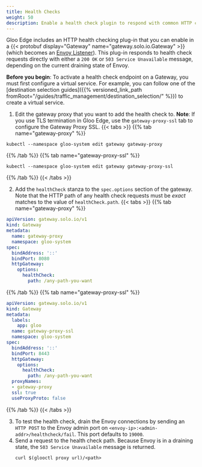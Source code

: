 ```yaml
---
title: Health Checks
weight: 50
description: Enable a health check plugin to respond with common HTTP codes
---
```


Gloo Edge includes an HTTP health checking plug-in that you can enable in a {{< protobuf display="Gateway" name="gateway.solo.io.Gateway" >}} (which becomes an [Envoy Listener](https://www.envoyproxy.io/docs/envoy/latest/configuration/listeners/listeners)). This plug-in responds to health check requests directly with either a `200 OK` or `503 Service Unavailable` message, depending on the current draining state of Envoy.

**Before you begin**: To activate a health check endpoint on a Gateway, you must first configure a virtual service. For example, you can follow one of the [destination selection guides]({{% versioned_link_path fromRoot="/guides/traffic_management/destination_selection/" %}}) to create a virtual service.
 
1. Edit the gateway proxy that you want to add the health check to. **Note**: If you use TLS termination in Gloo Edge, use the `gateway-proxy-ssl` tab to configure the Gateway Proxy SSL.
   {{< tabs >}} 
{{% tab name="gateway-proxy" %}}
```shell
kubectl --namespace gloo-system edit gateway gateway-proxy
```
{{% /tab %}} 
{{% tab name="gateway-proxy-ssl" %}}
```shell
kubectl --namespace gloo-system edit gateway gateway-proxy-ssl
```
{{% /tab %}} 
   {{< /tabs >}}

2. Add the `healthCheck` stanza to the `spec.options` section of the gateway. Note that the HTTP path of any health check requests must be *exact* matches to the value of `healthCheck.path`.
   {{< tabs >}} 
{{% tab name="gateway-proxy" %}}
```yaml
apiVersion: gateway.solo.io/v1
kind: Gateway
metadata:
  name: gateway-proxy
  namespace: gloo-system
spec:
  bindAddress: '::'
  bindPort: 8080
  httpGateway:
    options:
      healthCheck:
        path: /any-path-you-want
```
{{% /tab %}} 
{{% tab name="gateway-proxy-ssl" %}}
```yaml
apiVersion: gateway.solo.io/v1
kind: Gateway
metadata:
  labels:
    app: gloo
  name: gateway-proxy-ssl
  namespace: gloo-system
spec:
  bindAddress: '::'
  bindPort: 8443
  httpGateway:
    options:
      healthCheck:
        path: /any-path-you-want
  proxyNames:
  - gateway-proxy
  ssl: true
  useProxyProto: false
```
{{% /tab %}} 
   {{< /tabs >}}

3. To test the health check, drain the Envoy connections by sending an `HTTP POST` to the Envoy admin port on `<envoy-ip>:<admin-addr>/healthcheck/fail`. This port defaults to `19000`.
4. Send a request to the health check path. Because Envoy is in a draining state, the `503 Service Unavailable` message is returned.
   ```shell
   curl $(glooctl proxy url)/<path>
   ```